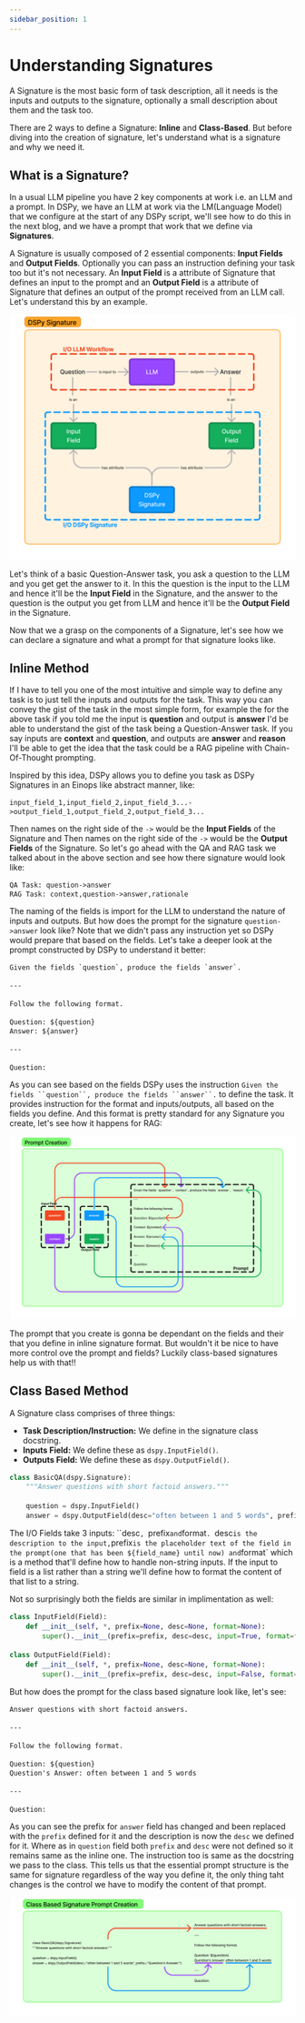 ```yaml
---
sidebar_position: 1
---
```


# Understanding Signatures

A Signature is the most basic form of task description, all it needs is the inputs and outputs to the signature, optionally a small description about them and the task too.

There are 2 ways to define a Signature: **Inline** and **Class-Based**. But before diving into the creation of signature, let's understand what is a signature and why we need it.

## What is a Signature?

In a usual LLM pipeline you have 2 key components at work i.e. an LLM and a prompt. In DSPy, we have an LLM at work via the LM(Language Model) that we configure at the start of any DSPy script, we'll see how to do this in the next blog, and we have a prompt that work that we define via **Signatures**.

A Signature is usually composed of 2 essential components: **Input Fields** and **Output Fields**. Optionally you can pass an instruction defining your task too but it's not necessary. An **Input Field** is a attribute of Signature that defines an input to the prompt and an **Output Field** is a attribute of Signature that defines an output of the prompt received from an LLM call. Let's understand this by an example.

![DSPy Signatures](./img/dspy_signatures.png)

Let's think of a basic Question-Answer task, you ask a question to the LLM and you get get the answer to it. In this the question is the input to the LLM and hence it'll be the **Input Field** in the Signature, and the answer to the question is the output you get from LLM and hence it'll be the **Output Field** in the Signature.

Now that we a grasp on the components of a Signature, let's see how we can declare a signature and what a prompt for that signature looks like.

## Inline Method

If I have to tell you one of the most intuitive and simple way to define any task is to just tell the inputs and outputs for the task. This way you can convey the gist of the task in the most simple form, for example the for the above task if you told me the input is **question** and output is **answer** I'd be able to understand the gist of the task being a Question-Answer task. If you say inputs are **context** and **question**, and outputs are **answer** and **reason** I'll be able to get the idea that the task could be a RAG pipeline with Chain-Of-Thought prompting.

Inspired by this idea, DSPy allows you to define you task as DSPy Signatures in an Einops like abstract manner, like:

```text
input_field_1,input_field_2,input_field_3...->output_field_1,output_field_2,output_field_3...
```

Then names on the right side of the `->` would be the **Input Fields** of the Signature and Then names on the right side of the `->` would be the **Output Fields** of the Signature. So let's go ahead with the QA and RAG task we talked about in the above section and see how there signature would look like:

```text
QA Task: question->answer
RAG Task: context,question->answer,rationale
```

The naming of the fields is import for the LLM to understand the nature of inputs and outputs. But how does the prompt for the signature `question->answer` look like? Note that we didn't pass any instruction yet so DSPy would prepare that based on the fields. Let's take a deeper look at the prompt constructed by DSPy to understand it better:

```
Given the fields `question`, produce the fields `answer`.

---

Follow the following format.

Question: ${question}
Answer: ${answer}

---

Question:
```

As you can see based on the fields DSPy uses the instruction `Given the fields ``question``, produce the fields ``answer``.` to define the task. It provides instruction for the format and inputs/outputs, all based on the fields you define. And this format is pretty standard for any Signature you create, let's see how it happens for RAG:

![Prompt Creation for Inline](./img/prompt_creation.png)

The prompt that you create is gonna be dependant on the fields and their that you define in inline signature format. But wouldn't it be nice to have more control ove the prompt and fields? Luckily class-based signatures help us with that!!

## Class Based Method

A Signature class comprises of three things:

* **Task Description/Instruction:** We define in the signature class docstring.
* **Inputs Field:** We define these as `dspy.InputField()`.
* **Outputs Field:** We define these as `dspy.OutputField()`.

```python
class BasicQA(dspy.Signature):
    """Answer questions with short factoid answers."""

    question = dspy.InputField()
    answer = dspy.OutputField(desc="often between 1 and 5 words", prefix="Question's Answer:")
```

The I/O Fields take 3 inputs: ``desc`, `prefix` and `format`. `desc` is the description to the input, `prefix` is the placeholder text of the field in the prompt(one that has been ${field_name} until now) and `format` which is a method that'll define how to handle non-string inputs. If the input to field is a list rather than a string we'll define how to format the content of that list to a string.

Not so surprisingly both the fields are similar in implimentation as well:

```python
class InputField(Field):
    def __init__(self, *, prefix=None, desc=None, format=None):
        super().__init__(prefix=prefix, desc=desc, input=True, format=format)

class OutputField(Field):
    def __init__(self, *, prefix=None, desc=None, format=None):
        super().__init__(prefix=prefix, desc=desc, input=False, format=format)
```

But how does the prompt for the class based signature look like, let's see:

```text
Answer questions with short factoid answers.

---

Follow the following format.

Question: ${question}
Question's Answer: often between 1 and 5 words

---

Question:
```

As you can see the prefix for `answer` field has changed and been replaced with the `prefix` defined for it and the description is now the `desc` we defined for it. Where as in `question` field both `prefix` and `desc` were not defined so it remains same as the inline one. The instruction too is same as the docstring we pass to the class. This tells us that the essential prompt structure is the same for signature regardless of the way you define it, the only thing taht changes is the control we have to modify the content of that prompt.

![Class Based Prompt Creation](./img/class_based_prompt_creation.png)